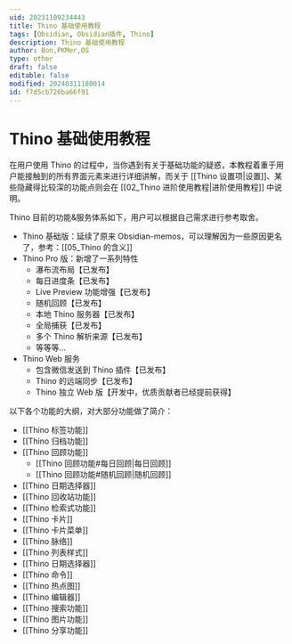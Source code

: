 ```yaml
---
uid: 20231109234443
title: Thino 基础使用教程
tags: [Obsidian, Obsidian插件, Thino]
description: Thino 基础使用教程
author: Bon,PKMer,OS
type: other
draft: false
editable: false
modified: 20240311180014
id: f7d5cb726ba66f91
---
```


# Thino 基础使用教程

在用户使用 Thino 的过程中，当你遇到有关于基础功能的疑惑，本教程着重于用户能接触到的所有界面元素来进行详细讲解，而关于 [[Thino 设置项|设置]]、某些隐藏得比较深的功能点则会在 [[02_Thino 进阶使用教程|进阶使用教程]] 中说明。

Thino 目前的功能&服务体系如下，用户可以根据自己需求进行参考取舍。

- Thino 基础版：延续了原来 Obsidian-memos，可以理解因为一些原因更名了，参考：[[05_Thino 的含义]]
- Thino Pro 版：新增了一系列特性
	- 瀑布流布局【已发布】
	- 每日进度条【已发布】
	- Live Preview 功能增强【已发布】
	- 随机回顾【已发布】
	- 本地 Thino 服务器【已发布】
	- 全局捕获【已发布】
	- 多个 Thino 解析来源【已发布】
	- 等等等...
- Thino Web 服务
	- 包含微信发送到 Thino 插件【已发布】
	- Thino 的远端同步【已发布】
	- Thino 独立 Web 版【开发中，优质贡献者已经提前获得】

以下各个功能的大纲，对大部分功能做了简介：

- [[Thino 标签功能]]
- [[Thino 归档功能]]
- [[Thino 回顾功能]]
	- [[Thino 回顾功能#每日回顾|每日回顾]]
    - [[Thino 回顾功能#随机回顾|随机回顾]]
- [[Thino 日期选择器]]
- [[Thino 回收站功能]]
- [[Thino 检索式功能]]
- [[Thino 卡片]]
- [[Thino 卡片菜单]]
- [[Thino 脉络]]
- [[Thino 列表样式]]
- [[Thino 日期选择器]]
- [[Thino 命令]]
- [[Thino 热点图]]
- [[Thino 编辑器]]
- [[Thino 搜索功能]]
- [[Thino 图片功能]]
- [[Thino 分享功能]]

